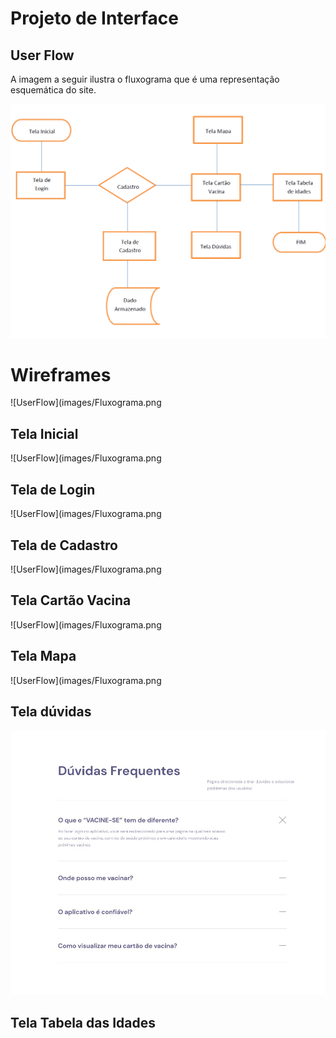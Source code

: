 # Projeto de Interface

## User Flow

A imagem a seguir ilustra o fluxograma que é uma representação esquemática do site.

![UserFlow](images/Fluxograma.png)

# Wireframes

![UserFlow](images/Fluxograma.png

## Tela Inicial

![UserFlow](images/Fluxograma.png

## Tela de Login

![UserFlow](images/Fluxograma.png

## Tela de Cadastro

![UserFlow](images/Fluxograma.png

## Tela Cartão Vacina

![UserFlow](images/Fluxograma.png

## Tela Mapa

![UserFlow](images/Fluxograma.png

## Tela dúvidas

![UserFlow](images/DuvidasFrequentes.jpeg)


## Tela Tabela das Idades
